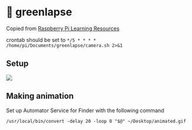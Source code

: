 # 🌱 greenlapse

Copied from [Raspberry Pi Learning Resources](https://www.raspberrypi.org/learning/webcam-timelapse-setup/worksheet.md)

crontab should be set to `*/5 * * * * /home/pi/Documents/greenlapse/camera.sh 2>&1`

## Setup

<img src="http://i.imgur.com/FdiPk4f.jpg" />

## Making animation

Set up Automator Service for Finder with the following command

```/usr/local/bin/convert -delay 20 -loop 0 "$@" ~/Desktop/animated.gif```

